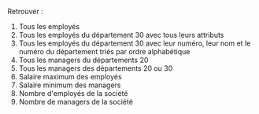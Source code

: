 Retrouver : 
1. Tous les employés
2. Tous les employés du département 30 avec tous leurs attributs
3. Tous les employés du département 30 avec leur numéro, leur nom et le numéro du département triés par ordre alphabétique
4. Tous les managers du départements 20
5. Tous les managers des départements 20 ou 30
6. Salaire maximum des employés
7. Salaire minimum des managers
8. Nombre d'employés de la société
9. Nombre de managers de la société

